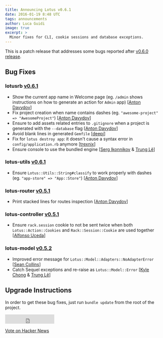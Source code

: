 ```yaml
---
title: Announcing Lotus v0.6.1
date: 2016-01-19 8:48 UTC
tags: announcements
author: Luca Guidi
image: true
excerpt: >
  Minor fixes for CLI, cookie sessions and database exceptions.
---
```


This is a patch release that addresses some bugs reported after [v0.6.0 release](/blog/2016/01/12/announcing-lotus-060.html).

## Bug Fixes

### lotusrb [v0.6.1](https://github.com/lotus/lotus/blob/master/CHANGELOG.md#v061---2016-01-19)

  - Show the current app name in Welcome page (eg. `/admin` shows instructions on how to generate an action for `Admin` app) [[Anton Davydov](https://github.com/davydovanton)]
  - Fix project creation when name contains dashes (eg. `"awesome-project" => "AwesomeProject"`) [[Anton Davydov](https://github.com/davydovanton)]
  - Ensure to add assets related entries to `.gitignore` when a project is generated with the `--database` flag [[Anton Davydov](https://github.com/davydovanton)]
  - Avoid blank lines in generated `Gemfile` [[deepj](https://github.com/deepj)]
  - Fix for `lotus destroy app`: it doesn't cause a syntax error in `config/application.rb` anymore [[trexnix](https://github.com/trexnix)]
  - Ensure console to use the bundled engine [[Serg Ikonnikov](https://github.com/sergikon) &amp; [Trung Lê](https://github.com/joneslee85)]

### lotus-utils [v0.6.1](https://github.com/lotus/utils/blob/master/CHANGELOG.md#v061---2016-01-19)

  - Ensure `Lotus::Utils::String#classify` to work properly with dashes (eg. `"app-store" => "App::Store"`) [[Anton Davydov](https://github.com/davydovanton)]

### lotus-router [v0.5.1](https://github.com/lotus/router/blob/master/CHANGELOG.md#v051---2016-01-19)

  - Print stacked lines for routes inspection [[Anton Davydov](https://github.com/davydovanton)]

### lotus-controller [v0.5.1](https://github.com/lotus/controller/blob/master/CHANGELOG.md#v051---2016-01-19)

  - Ensure `rack.session` cookie to not be sent twice when both `Lotus::Action::Cookies` and `Rack::Session::Cookie` are used together [[Alfonso Uceda](https://github.com/AlfonsoUceda)]

### lotus-model [v0.5.2](https://github.com/lotus/model/blob/master/CHANGELOG.md#v052---2016-01-19)

  - Improved error message for `Lotus::Model::Adapters::NoAdapterError` [[Sean Collins](https://github.com/cllns)]
  - Catch Sequel exceptions and re-raise as `Lotus::Model::Error` [[Kyle Chong](https://github.com/Moratorius) &amp; [Trung Lê](https://github.com/joneslee85)]

## Upgrade Instructions

In order to get these bug fixes, just run `bundle update` from the root of the project.

<div style="display: inline">

  <iframe src="https://ghbtns.com/github-btn.html?user=lotus&repo=lotus&type=star&count=true&size=large" frameborder="0" scrolling="0" width="160px" height="30px"></iframe>

  <a href="https://news.ycombinator.com/submit" class="hn-button" data-title="Announcing Lotus v0.6.1" data-url="http://lotusrb.org/blog/2016/01/19/announcing-lotus-061.html" data-count="horizontal" data-style="facebook">Vote on Hacker News</a>
  <script type="text/javascript">var HN=[];HN.factory=function(e){return function(){HN.push([e].concat(Array.prototype.slice.call(arguments,0)))};},HN.on=HN.factory("on"),HN.once=HN.factory("once"),HN.off=HN.factory("off"),HN.emit=HN.factory("emit"),HN.load=function(){var e="hn-button.js";if(document.getElementById(e))return;var t=document.createElement("script");t.id=e,t.src="//hn-button.herokuapp.com/hn-button.js";var n=document.getElementsByTagName("script")[0];n.parentNode.insertBefore(t,n)},HN.load();</script>
  <script type="text/javascript">
    reddit_url = "http://lotusrb.org/blog/2016/01/19/announcing-lotus-061.html";
  </script>
  <script type="text/javascript" src="//www.redditstatic.com/button/button1.js"></script>
</div>
